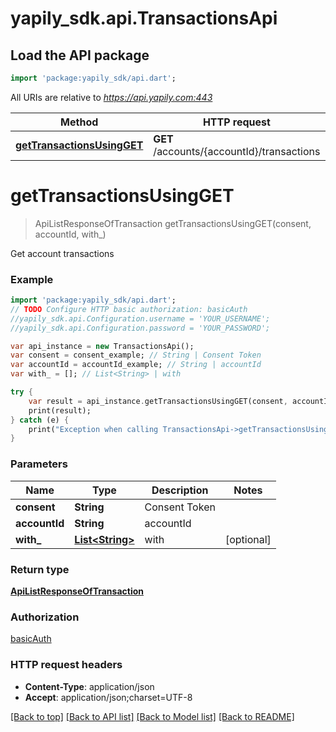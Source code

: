 # yapily_sdk.api.TransactionsApi

## Load the API package
```dart
import 'package:yapily_sdk/api.dart';
```

All URIs are relative to *https://api.yapily.com:443*

Method | HTTP request | Description
------------- | ------------- | -------------
[**getTransactionsUsingGET**](TransactionsApi.md#getTransactionsUsingGET) | **GET** /accounts/{accountId}/transactions | Get account transactions


# **getTransactionsUsingGET**
> ApiListResponseOfTransaction getTransactionsUsingGET(consent, accountId, with_)

Get account transactions

### Example 
```dart
import 'package:yapily_sdk/api.dart';
// TODO Configure HTTP basic authorization: basicAuth
//yapily_sdk.api.Configuration.username = 'YOUR_USERNAME';
//yapily_sdk.api.Configuration.password = 'YOUR_PASSWORD';

var api_instance = new TransactionsApi();
var consent = consent_example; // String | Consent Token
var accountId = accountId_example; // String | accountId
var with_ = []; // List<String> | with

try { 
    var result = api_instance.getTransactionsUsingGET(consent, accountId, with_);
    print(result);
} catch (e) {
    print("Exception when calling TransactionsApi->getTransactionsUsingGET: $e\n");
}
```

### Parameters

Name | Type | Description  | Notes
------------- | ------------- | ------------- | -------------
 **consent** | **String**| Consent Token | 
 **accountId** | **String**| accountId | 
 **with_** | [**List&lt;String&gt;**](String.md)| with | [optional] 

### Return type

[**ApiListResponseOfTransaction**](ApiListResponseOfTransaction.md)

### Authorization

[basicAuth](../README.md#basicAuth)

### HTTP request headers

 - **Content-Type**: application/json
 - **Accept**: application/json;charset=UTF-8

[[Back to top]](#) [[Back to API list]](../README.md#documentation-for-api-endpoints) [[Back to Model list]](../README.md#documentation-for-models) [[Back to README]](../README.md)

